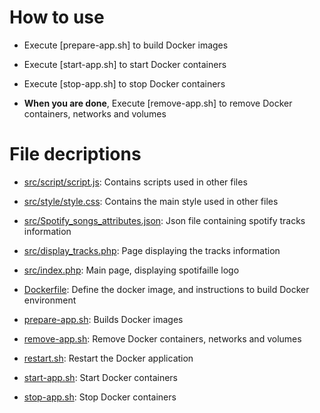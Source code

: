 # How to use

- Execute [prepare-app.sh] to build Docker images

- Execute [start-app.sh] to start Docker containers

- Execute [stop-app.sh] to stop Docker containers

- **When you are done**, Execute [remove-app.sh] to remove Docker containers, networks and volumes



# File decriptions

- [src/script/script.js](https://github.com/a-vtn/DevOps/blob/main/src/script/script.js): Contains scripts used in other files

- [src/style/style.css](https://github.com/a-vtn/DevOps/blob/main/src/style/style.css): Contains the main style used in other files

- [src/Spotify_songs_attributes.json](https://github.com/a-vtn/DevOps/blob/main/src/Spotify_songs_attributes.json): Json file containing spotify tracks information

- [src/display_tracks.php](https://github.com/a-vtn/DevOps/blob/main/src/display_tracks.php): Page displaying the tracks information

- [src/index.php](https://github.com/a-vtn/DevOps/blob/main/src/index.php): Main page, displaying spotifaille logo

- [Dockerfile](https://github.com/a-vtn/DevOps/blob/main/Dockerfile): Define the docker image, and instructions to build Docker environment

- [prepare-app.sh](https://github.com/a-vtn/DevOps/blob/main/prepare-app.sh): Builds Docker images

- [remove-app.sh](https://github.com/a-vtn/DevOps/blob/main/remove-app.sh): Remove Docker containers, networks and volumes

- [restart.sh](https://github.com/a-vtn/DevOps/blob/main/restart.sh): Restart the Docker application

- [start-app.sh](https://github.com/a-vtn/DevOps/blob/main/start-app.sh): Start Docker containers

- [stop-app.sh](https://github.com/a-vtn/DevOps/blob/main/stop-app.sh): Stop Docker containers

